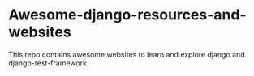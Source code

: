 # Awesome-django-resources-and-websites
This repo contains awesome websites to learn and explore django and django-rest-framework.
